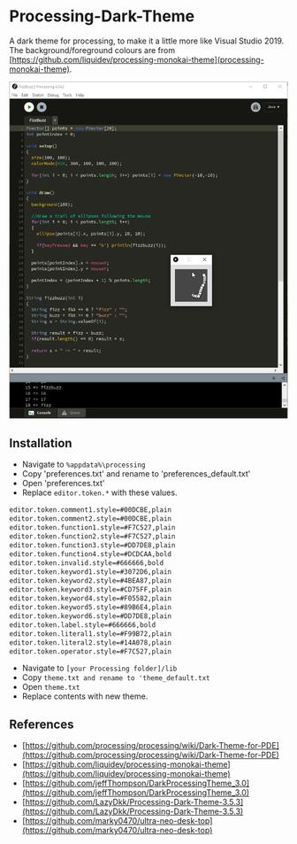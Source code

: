 # Processing-Dark-Theme
A dark theme for processing, to make it a little more like Visual Studio 2019. The background/foreground colours are from [https://github.com/liquidev/processing-monokai-theme](processing-monokai-theme).

![screenshot](/processing%20dark%20theme.png?raw=true)

## Installation ##
* Navigate to `%appdata%\processing`
* Copy 'preferences.txt' and rename to 'preferences_default.txt'
* Open 'preferences.txt' 
* Replace `editor.token.*` with these values.
```
editor.token.comment1.style=#00DCBE,plain
editor.token.comment2.style=#00DCBE,plain
editor.token.function1.style=#F7C527,plain
editor.token.function2.style=#F7C527,plain
editor.token.function3.style=#DD7DE8,plain
editor.token.function4.style=#DCDCAA,bold
editor.token.invalid.style=#666666,bold
editor.token.keyword1.style=#3072D6,plain
editor.token.keyword2.style=#4BEA87,plain
editor.token.keyword3.style=#CD75FF,plain
editor.token.keyword4.style=#F05582,plain
editor.token.keyword5.style=#89B6E4,plain
editor.token.keyword6.style=#DD7DE8,plain
editor.token.label.style=#666666,bold
editor.token.literal1.style=#F99B72,plain
editor.token.literal2.style=#14A078,plain
editor.token.operator.style=#F7C527,plain
```
* Navigate to ```[your Processing folder]/lib```
* Copy `theme.txt and rename to 'theme_default.txt`
* Open `theme.txt`
* Replace contents with new theme.

## References ##
* [https://github.com/processing/processing/wiki/Dark-Theme-for-PDE](https://github.com/processing/processing/wiki/Dark-Theme-for-PDE)
* [https://github.com/liquidev/processing-monokai-theme](https://github.com/liquidev/processing-monokai-theme)
* [https://github.com/jeffThompson/DarkProcessingTheme_3.0](https://github.com/jeffThompson/DarkProcessingTheme_3.0)
* [https://github.com/LazyDkk/Processing-Dark-Theme-3.5.3](https://github.com/LazyDkk/Processing-Dark-Theme-3.5.3)
* [https://github.com/marky0470/ultra-neo-desk-top](https://github.com/marky0470/ultra-neo-desk-top)
